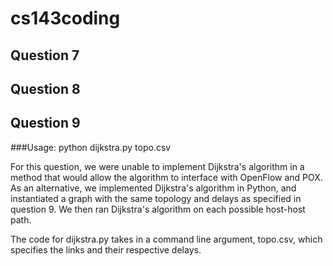 # cs143coding

## Question 7

## Question 8

## Question 9
###Usage:
python dijkstra.py topo.csv

For this question, we were unable to implement Dijkstra's algorithm in a method that would allow the algorithm to interface with OpenFlow and POX. As an alternative, we implemented Dijkstra's algorithm in Python, and instantiated a graph with the same topology and delays as specified in question 9. We then ran Dijkstra's algorithm on each possible host-host path.

The code for dijkstra.py takes in a command line argument, topo.csv, which specifies the links and their respective delays.